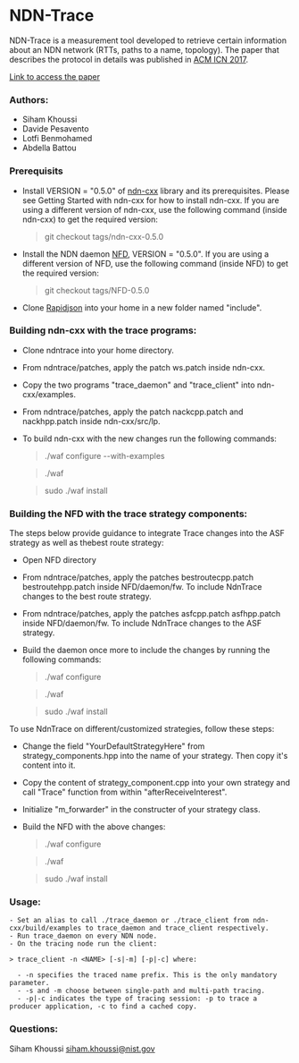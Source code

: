 # NDN-Trace

NDN-Trace is a measurement tool developed to retrieve certain information about an NDN network (RTTs, paths to a name, topology).
The paper that describes the protocol in details was published in [ACM ICN 2017](http://conferences.sigcomm.org/acm-icn/2017/).    

  [Link to access the paper](https://github.com/named-data/ndn-cxx)


### Authors:
- Siham Khoussi     
- Davide Pesavento
- Lotfi Benmohamed
- Abdella Battou

### Prerequisits
- Install VERSION = "0.5.0" of [ndn-cxx](https://github.com/named-data/ndn-cxx) library and its prerequisites. Please see Getting Started with ndn-cxx for how to install ndn-cxx. If you are using a different version of ndn-cxx, use the following command (inside ndn-cxx) to get the required version:

     > git checkout tags/ndn-cxx-0.5.0
    
- Install the NDN daemon [NFD](https://github.com/named-data/NFD), VERSION = "0.5.0". If you are using a different version of NFD, use the following command (inside NFD) to get the required version:

     > git checkout tags/NFD-0.5.0
     
- Clone [Rapidjson](https://github.com/Tencent/rapidjson) into your home in a new folder named "include".


### Building ndn-cxx with the trace programs:

- Clone ndntrace into your home directory.
- From ndntrace/patches, apply the patch ws.patch inside ndn-cxx.
- Copy the two programs "trace_daemon" and "trace_client" into ndn-cxx/examples.
- From ndntrace/patches, apply the patch nackcpp.patch and nackhpp.patch inside ndn-cxx/src/lp.
- To build ndn-cxx with the new changes run the following commands:

    >./waf configure --with-examples
    
    >./waf
    
    >sudo ./waf install

### Building the NFD with the trace strategy components:

The steps below provide guidance to integrate Trace changes into the ASF strategy as well as thebest route strategy:

- Open NFD directory
- From ndntrace/patches, apply the patches bestroutecpp.patch bestroutehpp.patch inside NFD/daemon/fw. To include NdnTrace changes to the best route strategy.
- From ndntrace/patches, apply the patches asfcpp.patch asfhpp.patch inside NFD/daemon/fw. To include NdnTrace changes to the ASF strategy.
- Build the daemon once more to include the changes by running the following commands:

    >./waf configure
    
    >./waf
    
    >sudo ./waf install

To use NdnTrace on different/customized strategies, follow these steps:

- Change the field "YourDefaultStrategyHere" from strategy_components.hpp into the name of your strategy. Then copy it's content into it.
- Copy the content of strategy_component.cpp into your own strategy and call "Trace" function from within "afterReceiveInterest".
- Initialize "m_forwarder" in the constructer of your strategy class.
- Build the NFD with the above changes:

    >./waf configure
    
    >./waf
    
    >sudo ./waf install

### Usage:
    - Set an alias to call ./trace_daemon or ./trace_client from ndn-cxx/build/examples to trace_daemon and trace_client respectively.
    - Run trace_daemon on every NDN node.
    - On the tracing node run the client:
    
    > trace_client -n <NAME> [-s|-m] [-p|-c] where:
    
      - -n specifies the traced name prefix. This is the only mandatory parameter.
      - -s and -m choose between single-path and multi-path tracing.
      - -p|-c indicates the type of tracing session: -p to trace a producer application, -c to find a cached copy.


### Questions:

Siham Khoussi
siham.khoussi@nist.gov
